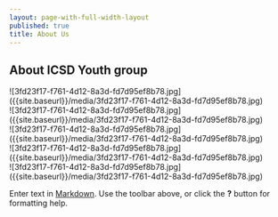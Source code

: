 ```yaml
---
layout: page-with-full-width-layout
published: true
title: About Us
---
```


## About ICSD Youth group

<div class="row">
	<div class="col-3">![3fd23f17-f761-4d12-8a3d-fd7d95ef8b78.jpg]({{site.baseurl}}/media/3fd23f17-f761-4d12-8a3d-fd7d95ef8b78.jpg)
</div>
  <div class="col-3">
  		![3fd23f17-f761-4d12-8a3d-fd7d95ef8b78.jpg]({{site.baseurl}}/media/3fd23f17-f761-4d12-8a3d-fd7d95ef8b78.jpg)
	</div>
  <div class="col-3">
  		![3fd23f17-f761-4d12-8a3d-fd7d95ef8b78.jpg]({{site.baseurl}}/media/3fd23f17-f761-4d12-8a3d-fd7d95ef8b78.jpg)
	</div>
  <div class="col-3">
  		![3fd23f17-f761-4d12-8a3d-fd7d95ef8b78.jpg]({{site.baseurl}}/media/3fd23f17-f761-4d12-8a3d-fd7d95ef8b78.jpg)
	</div>
  <div class="col-3">
  		![3fd23f17-f761-4d12-8a3d-fd7d95ef8b78.jpg]({{site.baseurl}}/media/3fd23f17-f761-4d12-8a3d-fd7d95ef8b78.jpg)
	</div>
</div>



Enter text in [Markdown](http://daringfireball.net/projects/markdown/). Use the toolbar above, or click the **?** button for formatting help.
